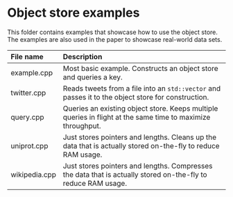 # Object store examples

This folder contains examples that showcase how to use the object store.
The examples are also used in the paper to showcase real-world data sets.

| File name     | Description |
| :------------ | :---------- |
| example.cpp   | Most basic example. Constructs an object store and queries a key. |
| twitter.cpp   | Reads tweets from a file into an `std::vector` and passes it to the object store for construction. |
| query.cpp     | Queries an existing object store. Keeps multiple queries in flight at the same time to maximize throughput. |
| uniprot.cpp   | Just stores pointers and lengths. Cleans up the data that is actually stored on-the-fly to reduce RAM usage. |
| wikipedia.cpp | Just stores pointers and lengths. Compresses the data that is actually stored on-the-fly to reduce RAM usage. |
